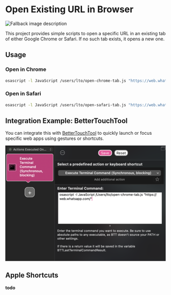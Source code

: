 # Open Existing URL in Browser

<picture>
  <source media="(prefers-color-scheme: dark)" srcset="images/logo-dark.svg">
  <source media="(prefers-color-scheme: light)" srcset="images/logo-light.svg">
  <img alt="Fallback image description" src="images/logo-light.svg">
</picture>

This project provides simple scripts to open a specific URL in an existing tab of either Google Chrome or Safari. If no such tab exists, it opens a new one.

## Usage

### Open in Chrome

```sh
osascript -l JavaScript /users/lto/open-chrome-tab.js "https://web.whatsapp.com/"
```

### Open in Safari

```sh
osascript -l JavaScript /users/lto/open-safari-tab.js "https://web.whatsapp.com/"
```

## Integration Example: BetterTouchTool

You can integrate this with [BetterTouchTool](https://folivora.ai/) to quickly launch or focus specific web apps using gestures or shortcuts.

<img src="images/BetterTouchTools.png" alt="Example using BetterTouchTool" width="600">

## Apple Shortcuts
**todo**